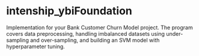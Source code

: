 # intenship_ybiFoundation
Implementation for your Bank Customer Churn Model project. The program covers data preprocessing, handling imbalanced datasets using under-sampling and over-sampling, and building an SVM model with hyperparameter tuning.
